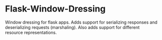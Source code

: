 Flask-Window-Dressing
=====================

Window dressing for flask apps. Adds support for serializing responses
and deserializing requests (marshaling). Also adds support for different
resource representations.
